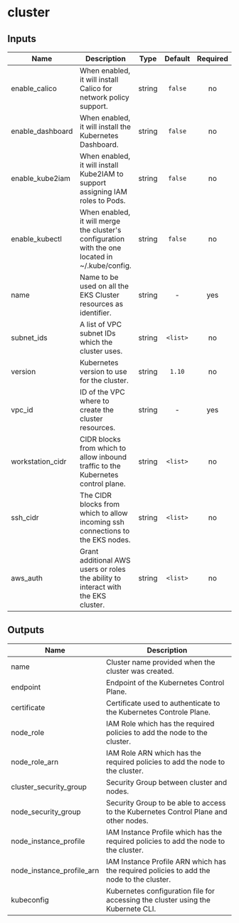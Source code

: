 # cluster

## Inputs

| Name | Description | Type | Default | Required |
|------|-------------|:----:|:-----:|:-----:|
| enable_calico | When enabled, it will install Calico for network policy support. | string | `false` | no |
| enable_dashboard | When enabled, it will install the Kubernetes Dashboard. | string | `false` | no |
| enable_kube2iam | When enabled, it will install Kube2IAM to support assigning IAM roles to Pods. | string | `false` | no |
| enable_kubectl | When enabled, it will merge the cluster's configuration with the one located in ~/.kube/config. | string | `false` | no |
| name | Name to be used on all the EKS Cluster resources as identifier. | string | - | yes |
| subnet_ids | A list of VPC subnet IDs which the cluster uses. | string | `<list>` | no |
| version | Kubernetes version to use for the cluster. | string | `1.10` | no |
| vpc_id | ID of the VPC where to create the cluster resources. | string | - | yes |
| workstation_cidr | CIDR blocks from which to allow inbound traffic to the Kubernetes control plane. | string | `<list>` | no |
| ssh_cidr | The CIDR blocks from which to allow incoming ssh connections to the EKS nodes. | string | `<list>` | no |
| aws_auth | Grant additional AWS users or roles the ability to interact with the EKS cluster. | string | `<list>` | no |

## Outputs

| Name | Description |
|------|-------------|
| name | Cluster name provided when the cluster was created. |
| endpoint | Endpoint of the Kubernetes Control Plane. |
| certificate | Certificate used to authenticate to the Kubernetes Controle Plane. |
| node_role | IAM Role which has the required policies to add the node to the cluster. |
| node_role_arn | IAM Role ARN which has the required policies to add the node to the cluster. |
| cluster_security_group | Security Group between cluster and nodes. |
| node_security_group | Security Group to be able to access to the Kubernetes Control Plane and other nodes. |
| node_instance_profile | IAM Instance Profile which has the required policies to add the node to the cluster. |
| node_instance_profile_arn | IAM Instance Profile ARN which has the required policies to add the node to the cluster. |
| kubeconfig | Kubernetes configuration file for accessing the cluster using the Kubernete CLI. |

